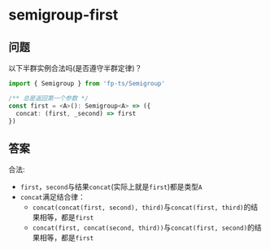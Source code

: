 # semigroup-first

## 问题

以下半群实例合法吗(是否遵守半群定律)？

```ts
import { Semigroup } from 'fp-ts/Semigroup'

/** 总是返回第一个参数 */
const first = <A>(): Semigroup<A> => ({
  concat: (first, _second) => first
})
```

## 答案

合法:

- `first`，`second`与结果`concat`(实际上就是`first`)都是类型`A`
- `concat`满足结合律：
  - `concat(concat(first, second), third)`与`concat(first, third)`的结果相等，都是`first`
  - `concat(first, concat(second, third))`与`concat(first, second)`的结果相等，都是`first`
